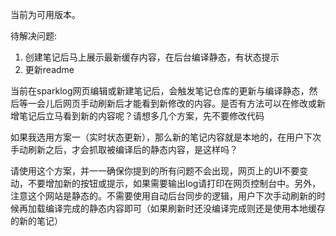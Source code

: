 当前为可用版本。

待解决问题:

1. 创建笔记后马上展示最新缓存内容，在后台编译静态，有状态提示
2. 更新readme

当前在sparklog网页编辑或新建笔记后，会触发笔记仓库的更新与编译静态，然后等一会儿后网页手动刷新后才能看到新修改的内容。是否有方法可以在修改或新增笔记后立马看到新的内容呢？请想多几个方案，先不要修改代码

如果我选用方案一（实时状态更新），那么新的笔记内容就是本地的，在用户下次手动刷新之后，才会抓取被编译后的静态内容，是这样吗？

请使用这个方案，并一一确保你提到的所有问题不会出现，网页上的UI不要变动，不要增加新的按钮或提示，如果需要输出log请打印在网页控制台中。另外，注意这个网站是静态的。不需要使用自动后台同步的逻辑，用户下次手动刷新的时候再加载编译完成的静态内容即可（如果刷新时还没编译完成则还是使用本地缓存的新的笔记）
